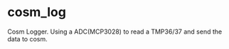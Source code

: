 cosm_log
========

Cosm Logger.  Using a ADC(MCP3028) to read a TMP36/37 and send the data to cosm.
